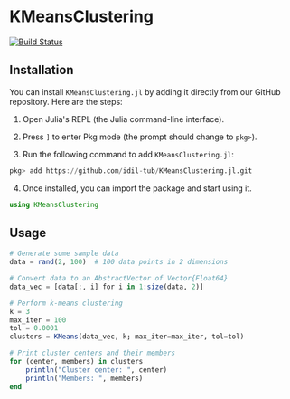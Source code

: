# KMeansClustering

[![Build Status](https://github.com/idil-tub/KMeansClustering.jl/actions/workflows/CI.yml/badge.svg?branch=main)](https://github.com/idil-tub/KMeansClustering.jl/actions/workflows/CI.yml?query=branch%3Amain)

## Installation

You can install `KMeansClustering.jl` by adding it directly from our GitHub repository. Here are the steps:

1. Open Julia's REPL (the Julia command-line interface).

2. Press `]` to enter Pkg mode (the prompt should change to `pkg>`).

3. Run the following command to add `KMeansClustering.jl`:

```julia
pkg> add https://github.com/idil-tub/KMeansClustering.jl.git
```

 4. Once installed, you can import the package and start using it.
```julia
using KMeansClustering
```

## Usage

```julia
# Generate some sample data
data = rand(2, 100)  # 100 data points in 2 dimensions

# Convert data to an AbstractVector of Vector{Float64}
data_vec = [data[:, i] for i in 1:size(data, 2)]

# Perform k-means clustering
k = 3
max_iter = 100
tol = 0.0001
clusters = KMeans(data_vec, k; max_iter=max_iter, tol=tol)

# Print cluster centers and their members
for (center, members) in clusters
    println("Cluster center: ", center)
    println("Members: ", members)
end

```




